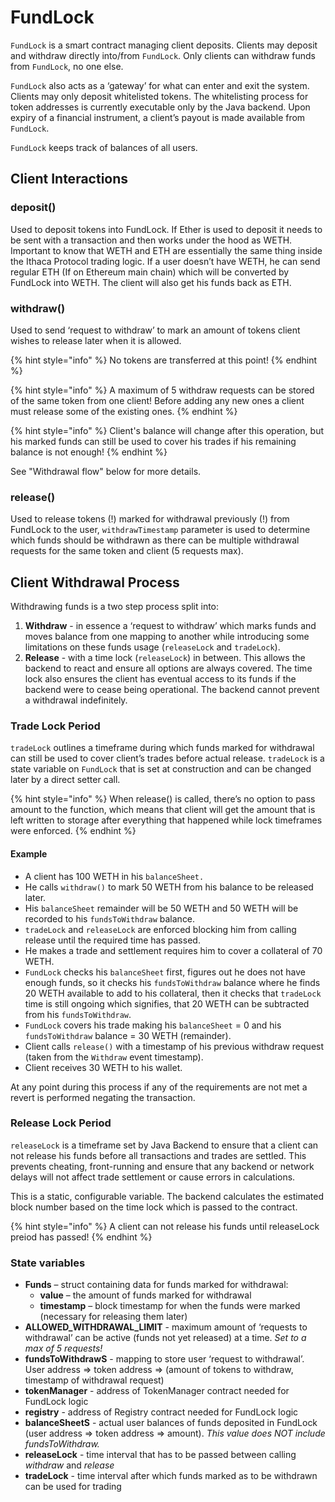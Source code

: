 # FundLock



`FundLock` is a smart contract managing client deposits. Clients may deposit and withdraw directly into/from `FundLock`. Only clients can withdraw funds from `FundLock`, no one else.

`FundLock` also acts as a ‘gateway’ for what can enter and exit the system. Clients may only deposit whitelisted tokens. The whitelisting process for token addresses is currently executable only by the Java backend. Upon expiry of a financial instrument, a client’s payout is made available from `FundLock`.

`FundLock` keeps track of balances of all users.

## Client Interactions

### deposit()

Used to deposit tokens into FundLock. If Ether is used to deposit it needs to be sent with a transaction and then works under the hood as WETH. Important to know that WETH and ETH are essentially the same thing inside the Ithaca Protocol trading logic. If a user doesn’t have WETH, he can send regular ETH (If on Ethereum main chain) which will be converted by FundLock into WETH. The client will also get his funds back as ETH.

### withdraw()

Used to send ‘request to withdraw’ to mark an amount of tokens client wishes to release later when it is allowed.

{% hint style="info" %}
No tokens are transferred at this point!
{% endhint %}

{% hint style="info" %}
A maximum of 5 withdraw requests can be stored of the same token from one client! Before adding any new ones a client must release some of the existing ones.
{% endhint %}

{% hint style="info" %}
Client's balance will change after this operation, but his marked funds can still be used to cover his trades if his remaining balance is not enough!
{% endhint %}

&#x20;See "Withdrawal flow" below for more details.

### release()

Used to release tokens (!) marked for withdrawal previously (!) from FundLock to the user, `withdrawTimestamp` parameter is used to determine which funds should be withdrawn as there can be multiple withdrawal requests for the same token and client (5 requests max).

## Client Withdrawal Process

Withdrawing funds is a two step process split into:

1. **Withdraw** - in essence a ‘request to withdraw’ which marks funds and moves balance from one mapping to another while introducing some limitations on these funds usage (`releaseLock` and `tradeLock`).
2. **Release** - with a time lock (`releaseLock`) in between. This allows the backend to react and ensure all options are always covered. The time lock also ensures the client has eventual access to its funds if the backend were to cease being operational. The backend cannot prevent a withdrawal indefinitely.

### Trade Lock Period

`tradeLock` outlines a timeframe during which funds marked for withdrawal can still be used to cover client’s trades before actual release. `tradeLock` is a state variable on `FundLock` that is set at construction and can be changed later by a direct setter call.

{% hint style="info" %}
When release() is called, there’s no option to pass amount to the function, which means that client will get the amount that is left written to storage after everything that happened while lock timeframes were enforced.
{% endhint %}

#### Example

* A client has 100 WETH in his `balanceSheet.`
* He calls `withdraw()` to mark 50 WETH from his balance to be released later.
* His `balanceSheet` remainder will be 50 WETH and 50 WETH will be recorded to his `fundsToWithdraw` balance.
* `tradeLock` and `releaseLock` are enforced blocking him from calling release until the required time has passed.
* He makes a trade and settlement requires him to cover a collateral of 70 WETH.
* `FundLock` checks his `balanceSheet` first, figures out he does not have enough funds, so it checks his `fundsToWithdraw` balance where he finds 20 WETH available to add to his collateral, then it checks that `tradeLock` time is still ongoing which signifies, that 20 WETH can be subtracted from his `fundsToWithdraw`.
* `FundLock` covers his trade making his `balanceSheet` = 0 and his `fundsToWithdraw` balance = 30 WETH (remainder).
* Client calls `release()` with a timestamp of his previous withdraw request (taken from the `Withdraw` event timestamp).
* Client receives 30 WETH to his wallet.

At any point during this process if any of the requirements are not met a revert is performed negating the transaction.

### Release Lock Period

`releaseLock` is a timeframe set by Java Backend to ensure that a client can not release his funds before all transactions and trades are settled. This prevents cheating, front-running and ensure that any backend or network delays will not affect trade settlement or cause errors in calculations.

This is a static, configurable variable. The backend calculates the estimated block number based on the time lock which is passed to the contract.

{% hint style="info" %}
A client can not release his funds until releaseLock preiod has passed!
{% endhint %}



### State variables

* **Funds** – struct containing data for funds marked for withdrawal:
  * **value** – the amount of funds marked for withdrawal
  * **timestamp** – block timestamp for when the funds were marked (necessary for releasing them later)
* **ALLOWED\_WITHDRAWAL\_LIMIT** - maximum amount of ‘requests to withdrawal’ can be active (funds not yet released) at a time. _Set to a max of 5 requests!_
* **fundsToWithdrawS** - mapping to store user ‘request to withdrawal’. User address => token address => (amount of tokens to withdraw, timestamp of withdrawal request)
* **tokenManager** - address of TokenManager contract needed for FundLock logic
* **registry** - address of Registry contract needed for FundLock logic
* **balanceSheetS** - actual user balances of funds deposited in FundLock (user address => token address => amount). _This value does NOT include fundsToWithdraw._
* **releaseLock** - time interval that has to be passed between calling _withdraw_ and _release_
* **tradeLock** - time interval after which funds marked as to be withdrawn can be used for trading
